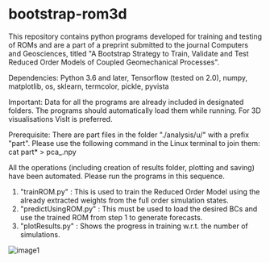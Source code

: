 # bootstrap-rom3d

This repository contains python programs developed for training and testing of ROMs and are a part of a preprint submitted to the journal Computers and Geosciences, titled "A Bootstrap Strategy to Train, Validate and Test Reduced Order Models of Coupled Geomechanical Processes".

Dependencies: Python 3.6 and later, Tensorflow (tested on 2.0), numpy, matplotlib, os, sklearn, termcolor, pickle, pyvista

Important: Data for all the programs are already included in designated folders. The programs should automatically load them while running. For 3D visualisations VisIt is preferred.

Prerequisite: There are part files in the folder "./analysis/u/" with a prefix "part". Please use the following command in the Linux terminal to join them: cat part* > pca_.npy

All the operations (including creation of results folder, plotting and saving) have been automated. Please run the programs in this sequence.
1) "trainROM.py" : This is used to train the Reduced Order Model using the already extracted weights from the full order simulation states.
2) "predictUsingROM.py" : This must be used to load the desired BCs and use the trained ROM from step 1 to generate forecasts.
3) "plotResults.py" : Shows the progress in training w.r.t. the number of simulations.


![image1](https://user-images.githubusercontent.com/113099597/189470334-b1d89245-d0e9-4c47-a750-21ac3da92237.png)
